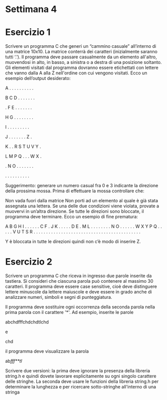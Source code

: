 # Settimana 4
# Esercizio 1
Scrivere un programma C che generi un “cammino casuale” all’interno di una matrice 10x10. La matrice conterrà dei caratteri (inizialmente saranno tutti ‘.’). Il programma deve passare casualmente da un elemento all'altro, muovendosi in alto, in basso, a sinistra o a destra di una posizione soltanto. Gli elementi visitati dal programma dovranno essere etichettati con lettere che vanno dalla A alla Z nell'ordine con cui vengono visitati. Ecco un esempio dell’output desiderato:

A . . . . . . . . . .

B C D . . . . . . .

. F E . . . . . . .

H G . . . . . . . .

I . . . . . . . . .

J . . . . . . . Z .

K . . R S T U V Y .

L M P Q . . . W X .

. N O . . . . . . .

. . . . . . . . . .

Suggerimento: generare un numero casual fra 0 e 3 indicante la direzione della prossima mossa. Prima di effettuare la mossa controllare che:

Non vada fuori dalla matrice
Non porti ad un elemento al quale è già stata assegnata una lettera.
Se una delle due condizioni viene violata, provate a muovervi in un’altra direzione. Se tutte le direzioni sono bloccate, il programma deve terminare. Ecco un esempio di fine prematura:

A B G H I . . . . .
. C F . J K . . . .
. D E . M L . . . .
. . . . N O . . . .
. . W X Y P Q . . .
. . V U T S R . . .
. . . . . . . . . .
. . . . . . . . . .
. . . . . . . . . .
. . . . . . . . . .

Y è bloccata in tutte le direzioni quindi non c’è modo di inserire Z.

# Esercizio 2
Scrivere un programma C che riceva in ingresso due parole inserite da tastiera. Si consideri che ciascuna parola può contenere al massimo 30 caratteri. Il programma deve essere case sensitive, cioè deve distinguere lettere minuscole da lettere maiuscole e deve essere in grado anche di analizzare numeri, simboli e segni di punteggiatura.

Il programma deve sostituire ogni occorrenza della seconda parola nella prima parola con il carattere '\*'. Ad esempio, inserite le parole

abchdfffchdchdtlchd

e

chd

il programma deve visualizzare la parola

ab*fff**tl*

Scrivere due versioni: la prima deve ignorare la presenza della libreria string.h e quindi dovete lavorare esplicitamente su ogni singolo carattere delle stringhe. La seconda deve usare le funzioni della libreria string.h per determinare la lunghezza e per ricercare sotto-stringhe all'interno di una stringa
